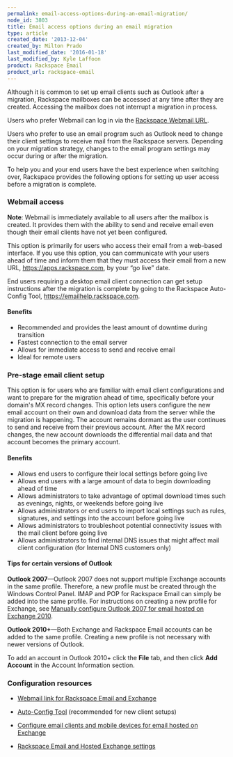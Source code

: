 ```yaml
---
permalink: email-access-options-during-an-email-migration/
node_id: 3803
title: Email access options during an email migration
type: article
created_date: '2013-12-04'
created_by: Milton Prado
last_modified_date: '2016-01-18'
last_modified_by: Kyle Laffoon
product: Rackspace Email
product_url: rackspace-email
---
```


Although it is common to set up email clients such as Outlook after a
migration, Rackspace mailboxes can be accessed at any time after they
are created. Accessing the mailbox does not interrupt a migration in
process.

Users who prefer Webmail can log in via the [Rackspace Webmail
URL](https://apps.rackspace.com).

Users who prefer to use an email program such as Outlook need to
change their client settings to receive mail from the Rackspace
servers. Depending on your migration strategy, changes to the email
program settings may occur during or after the migration.

To help you and your end users have the best experience when switching
over, Rackspace provides the following options for setting up user
access before a migration is complete.

### Webmail access

**Note**: Webmail is immediately available to all users after the mailbox
is created. It provides them with the ability to send and receive email
even though their email clients have not yet been configured.

This option is primarily for users who access their email from a
web-based interface.  If you use this option, you can communicate with
your users ahead of time and inform them that they must access their
email from a new URL, <https://apps.rackspace.com>, by your &ldquo;go live&rdquo;
date.

End users requiring a desktop email client connection can get setup
instructions after the migration is complete by going to the Rackspace
Auto-Config Tool, <https://emailhelp.rackspace.com>.

#### Benefits

-   Recommended and provides the least amount of downtime during
    transition
-   Fastest connection to the email server
-   Allows for immediate access to send and receive email
-   Ideal for remote users

### Pre-stage email client setup

This option is for users who are familiar with email client
configurations and want to prepare for the migration ahead of time,
specifically before your domain's MX record changes. This option lets
users configure the new email account on their own and download data
from the server while the migration is happening. The account remains
dormant as the user continues to send and receive from their previous
account. After the MX record changes, the new account downloads the
differential mail data and that account becomes the primary account.

#### Benefits

-   Allows end users to configure their local settings before going live
-   Allows end users with a large amount of data to begin downloading
    ahead of time
-   Allows administrators to take advantage of optimal download times
    such as evenings, nights, or weekends before going live
-   Allows administrators or end users to import local settings such as
    rules, signatures, and settings into the account before going live
-   Allows administrators to troubleshoot potential connectivity issues
    with the mail client before going live
-   Allows administrators to find internal DNS issues that might affect
    mail client configuration (for Internal DNS customers only)

#### Tips for certain versions of Outlook

**Outlook 2007**&mdash;Outlook 2007 does not support multiple Exchange
accounts in the same profile. Therefore, a new profile must be created
through the Windows Control Panel. IMAP and POP for Rackspace Email can
simply be added into the same profile. For instructions on creating a
new profile for Exchange, see [Manually configure Outlook 2007 for email hosted on Exchange 2010](/how-to/manually-configure-outlook-2007-for-email-hosted-on-exchange-2010).

**Outlook 2010+**&mdash;Both Exchange and Rackspace Email accounts can be
added to the same profile.  Creating a new profile is not necessary with
newer versions of Outlook.

To add an account in Outlook 2010+ click the **File** tab, and then
click **Add Account** in the Account Information section.

### Configuration resources

- [Webmail link for Rackspace Email and
Exchange](https://apps.rackspace.com)

- [Auto-Config Tool](https://emailhelp.rackspace.com) (recommended for new
client setups)

- [Configure email clients and mobile devices for email hosted on Exchange](/how-to/configure-email-clients-and-mobile-devices-for-email-hosted-on-exchange)

- [Rackspace Email and Hosted Exchange settings](/how-to/rackspace-email-and-hosted-exchange-settings)
